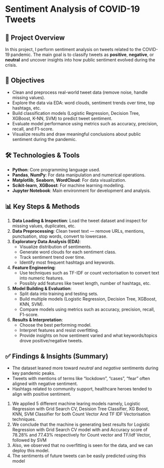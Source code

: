 # Sentiment Analysis of COVID-19 Tweets  


## 🧠 Project Overview  
In this project, I perform sentiment analysis on tweets related to the COVID-19 pandemic. The main goal is to classify tweets as **positive**, **negative**, or **neutral** and uncover insights into how public sentiment evolved during the crisis.

## 🎯 Objectives  
- Clean and preprocess real-world tweet data (remove noise, handle missing values).  
- Explore the data via EDA: word clouds, sentiment trends over time, top hashtags, etc.  
- Build classification models (Logistic Regression, Decision Tree, XGBoost, K-NN, SVM) to predict tweet sentiment.  
- Evaluate model performance using metrics such as accuracy, precision, recall, and F1-score.  
- Visualize results and draw meaningful conclusions about public sentiment during the pandemic.

## 🛠 Technologies & Tools  
- **Python**: Core programming language used.  
- **Pandas**, **NumPy**: For data manipulation and numerical operations.  
- **Matplotlib**, **Seaborn**, **WordCloud**: For data visualization.  
- **Scikit-learn**, **XGBoost**: For machine learning modelling.  
- **Jupyter Notebook**: Main environment for development and analysis.

## 📊 Key Steps & Methods  
1. **Data Loading & Inspection**: Load the tweet dataset and inspect for missing values, duplicates, etc.  
2. **Data Preprocessing**: Clean tweet text — remove URLs, mentions, punctuation, stop words, convert to lowercase.  
3. **Exploratory Data Analysis (EDA)**:  
   - Visualize distribution of sentiments.  
   - Generate word clouds for each sentiment class.  
   - Track sentiment trend over time.  
   - Identify most frequent hashtags and keywords.  
4. **Feature Engineering**:  
   - Use techniques such as TF-IDF or count vectorisation to convert text into numeric features.  
   - Possibly add features like tweet length, number of hashtags, etc.  
5. **Model Building & Evaluation**:  
   - Split data into training and testing sets.  
   - Build multiple models (Logistic Regression, Decision Tree, XGBoost, KNN, SVM).  
   - Compare models using metrics such as accuracy, precision, recall, F1-score.  
6. **Results & Interpretation**:  
   - Choose the best performing model.  
   - Interpret features and resist overfitting.  
   - Provide insights on how sentiment varied and what keywords/topics drove positive/negative tweets.

## ✅ Findings & Insights (Summary)  
- The dataset leaned more toward *neutral* and *negative* sentiments during key pandemic peaks.  
- Tweets with mentions of terms like “lockdown”, “cases”, “fear” often aligned with negative sentiment.  
- Hashtags related to community support, healthcare heroes tended to align with positive sentiment.
  
1. We applied 5 different machine learing models namely, Logistic Regression with Grid Search CV, Desision Tree Classifier, XG Boost, KNN, SVM Classifier for both Count Vector And TF IDF Vectorisation techniques.
2. We conclude that the machine is generating best results for Logistic Regression with Grid Search CV model with and Accuracy score of 78.28% and 77.43% respectively for Count vector and TF/idf Vector, followed by SVM
3. Also, we observed that no overfitting is seen for the data, and we can deploy this model.
4. The sentiments of future tweets can be easily predicted using this model
